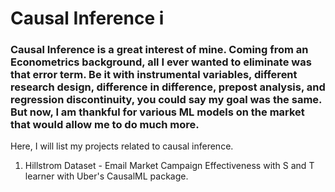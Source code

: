 # Causal Inference i

### Causal Inference is a great interest of mine. Coming from an Econometrics background, all I ever wanted to eliminate was that error term. Be it with instrumental variables, different research design, difference in difference, prepost analysis, and regression discontinuity, you could say my goal was the same. But now, I am thankful for various ML models on the market that would allow me to do much more. 

Here, I will list my projects related to causal inference. 

1. Hillstrom Dataset - Email Market Campaign Effectiveness with S and T learner with Uber's CausalML package.

